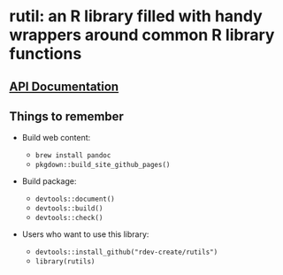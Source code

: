 # rutil: an R library filled with handy wrappers around common R library functions

## [API Documentation](https://rdev-create.github.io/rutils/reference/index.html)

## Things to remember

- Build web content:
  - `brew install pandoc`
  - `pkgdown::build_site_github_pages()`

- Build package:
  - `devtools::document()`
  - `devtools::build()`
  - `devtools::check()`

- Users who want to use this library:
  - `devtools::install_github("rdev-create/rutils")`
  - `library(rutils)`

